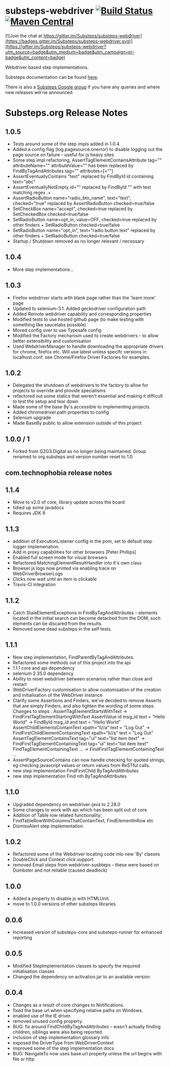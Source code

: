 substeps-webdriver [![Build Status](https://travis-ci.org/Substeps/substeps-webdriver.svg)](https://travis-ci.org/Substeps/substeps-webdriver) [![Maven Central](https://img.shields.io/maven-central/v/org.substeps/webdriver-substeps.png?label=webdriver-substeps)](https://maven-badges.herokuapp.com/maven-central/org.substeps/webdriver-substeps) 
==================

[![Join the chat at https://gitter.im/Substeps/substeps-webdriver](https://badges.gitter.im/Substeps/substeps-webdriver.svg)](https://gitter.im/Substeps/substeps-webdriver?utm_source=badge&utm_medium=badge&utm_campaign=pr-badge&utm_content=badge)

Webdriver based step implementations. 

Substeps documentation can be found [here](http://substeps.technophobia.com/ "Substeps documentation").  

There is also a [Substeps Google group](http://groups.google.com/group/substeps?hl=en-GB "Substeps Google group") if you have any queries and where new releases will ne announced.

Substeps.org Release Notes
==========================

1.0.5
-----
* Tests around some of the step impls added in 1.0.4
* Added a config flag (log.pagesource.onerror) to disable logging out the page source on failure - useful for js heavy sites
* Some step impl refactoring, 
  AssertTagElementContainsAttribute tag="<tag>" attributeName="<name>" attributeValue="<value>" has been replaced by
  FindByTagAndAttributes tag="<tag>" attributes=\[<name>="<value>"\]
* AssertEventuallyContains <id> "text" replaced by  FindById id containing text="abc"
* AssertEventuallyNotEmpty id="<id>"  replaced by FindById "<id>" with text matching regex .+
* AssertRadioButton name="radio_btn_name", text="text", checked="true" replaced by AssertRadioButton checked=true/false
* SetCheckBox name="accept", checked=true replaced by SetCheckedBox checked=true/false
* SetRadioButton name=opt_in, value=OFF, checked=true replaced by other finders + SetRadioButton checked=true/false
* SetRadioButton name="opt_in", text="radio button text" replaced by other finders + SetRadioButton checked=true/false
* Startup / Shutdown removed as no longer relevant / necessary

1.0.4
-----
* More step implementations...

1.0.3
-----
* Firefox webdriver starts with blank page rather than the 'learn more' page
* Updated to selenium-3.1.  Added geckodriver configuration path
* Added Remote webdriver capability and corresponding properties
* Modified tests to use hosted github page (to make testing with something like saucelabs possible)
* Moved config over to use Typesafe config
* Modified the Factory mechanism used to create webdrivers - to allow better extensibility and customisation
* Used WebdriverManager to handle downloading the appropriate drivers for chrome, firefox etc.  Will use latest unless specifc versions in localhost.conf.
  see Chrome/Firefox Driver Factories for examples.

1.0.2
-----
* Delegated the shutdown of webdrivers to the factory to allow for projects to override and provide specialisms
* refactored out some statics that weren't essential and making it difficult to test the setup and tear down
* Made some of the base By's accessible to implementing projects.
* Added chromedriver.path properties to config
* Selenium upgrade
* Made BaseBy public to allow extension outside of this project

1.0.0 / 1
-----
* Forked from G2G3.Digital as no longer being maintained.  Group renamed to org.substeps and version number reset to 1.0





com.technophobia release notes
------------------------------

1.1.4
-----
* Move to v2.0 of core, library update across the board
* tidied up some javadocs
* Requires JDK 8


1.1.3
-----
* addition of ExecutionListener config in the pom, set to default step logger implemenation.
* Add in proxy capabilities for other browsers [Peter Phillips]
* Enabled full screen mode for visual browsers
* Refactored MatchingElementResultHandler into it's own class
* Browser js logs now printed via enabling trace on WebDriverBrowserLogs
* Clicks now wait until an item is clickable
* Travis-CI integration


1.1.2
-----
* Catch StaleElementExceptions in FindByTagAndAttributes - elements located in the initial search can become detached from the DOM, such elements can be discared from the results. 
* Removed some dead substeps in the self tests. 

1.1.1
-----
* New step implementation, FindParentByTagAndAttributes.
* Refactored some methods out of this project into the api
* 1.1.1 core and api dependency
* selenium 2.35.0 dependency
* Ability to reset webdriver between scenarios rather than close and restart
* WebDriverFactory customisation to allow customisation of the creation and initialisation of the WebDriver instance
* Clarify some Assertions and Finders, we've decided to remove Asserts that are simply Finders, and also tighten the wording of some steps.  Changes to steps :
    AssertTagElementStartsWithText -> FindFirstTagElementStartingWithText
    AssertValue id msg_id text = "Hello World" -> FindById msg_id and text = "Hello World"
    AssertChildElementsContainText xpath="li//a" text = "Log Out" -> FindFirstChildElementContainingText xpath="li//a" text = "Log Out"
    AssertTagElementContainsText tag="ul" text="list item itext" ->  FindFirstTagElementContainingText tag="ul" text="list item itext"
    FindTagElementContainingText ... -> FindFirstTagElementContainingText ...
* AssertPageSourceContains can now handle checking for quoted strings, eg checking javascript values or return values from ReSTful calls.
* new step implementation FindFirstChild ByTagAndAttributes
* new step implementation Find nth ByTagAndAttributes

1.1.0
-----
* Upgraded dependency on webdriver-java to 2.28.0
* Some changes to work with api which has been split out of core
* Addition of Table row related functionality; FindTableRowWithColumnsThatContainText, FindElementInRow etc
* DismissAlert step implementation

1.0.2
-----
* Refactored some of the Webdriver locating code into new 'By' classes
* DoubleClick and Context click support
* removed Email steps from webdriver-susbteps - these were based on Dumbster and not reliable (caused deadlock)

1.0.0
-----
* Added a property to disable js with HTMLUnit.
* move to 1.0.0 versions of other substeps libraries

0.0.6
-----
* Increased version of substeps-core and substeps-runner for enhanced reporting

0.0.5
-----
* Modified StepImplementation classes to specify the required initialisation classes
* Changed the dependency on activation.jar to an available version

 
0.0.4
-----
* Changes as a result of core changes to Notifications.
* fixed the base url when specifying relative paths on Windows.
* enabled use of the IE driver.
* removed unused config property.
* BUG: fix around FindChildByTagAndAttributes - wasn't actually finding children, siblings were also being reported.
* inclusion of step implementation glossary info
* exposed the DriverType from WebDriverContext
* improved some of the step implementation docs
* BUG: NavigateTo now uses base.url property unless the url begins with file or http
